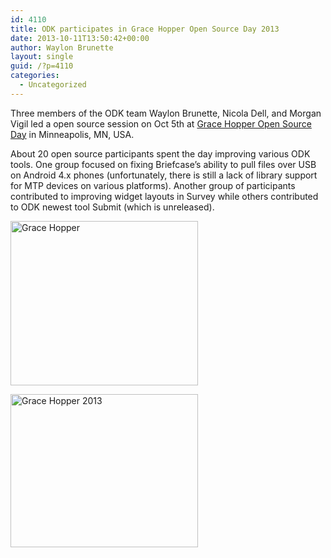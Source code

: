 ```yaml
---
id: 4110
title: ODK participates in Grace Hopper Open Source Day 2013
date: 2013-10-11T13:50:42+00:00
author: Waylon Brunette
layout: single
guid: /?p=4110
categories:
  - Uncategorized
---
```

Three members of the ODK team Waylon Brunette, Nicola Dell, and Morgan Vigil led a open source session on Oct 5th at [Grace Hopper Open Source Day](http://gracehopper.org/2013/conference/grace-hopper-open-source-day/ "Grace Hopper Open Source Day") in Minneapolis, MN, USA. 

About 20 open source participants spent the day improving various ODK tools. One group focused on fixing Briefcase&#8217;s ability to pull files over USB on Android 4.x phones (unfortunately, there is still a lack of library support for MTP devices on various platforms). Another group of participants contributed to improving widget layouts in Survey while others contributed to ODK newest tool Submit (which is unreleased). 

[<img src="/assets/wp-content/uploads/2013/10/GHCPeople.jpg" alt="Grace Hopper" width="300" height="263" class="alignnone size-medium wp-image-4111" />](/assets/wp-content/uploads/2013/10/GHCPeople.jpg)

[<img src="/assets/wp-content/uploads/2013/10/GHCSign.jpg" alt="Grace Hopper 2013" width="300" height="245" class="alignnone size-medium wp-image-4112" />](/assets/wp-content/uploads/2013/10/GHCSign.jpg)
